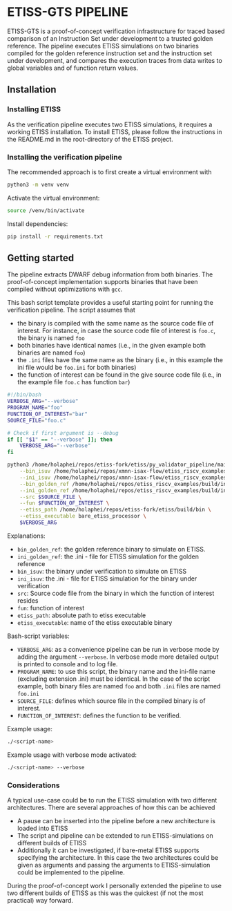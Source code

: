 # ETISS-GTS PIPELINE

ETISS-GTS is a proof-of-concept verification infrastructure for traced based comparison of an Instruction Set under development to a trusted golden reference. The pipeline executes ETISS simulations on two binaries compiled for the golden reference instruction set and the instruction set under development, and compares the execution traces from data writes to global variables and of function return values. 

## Installation 

### Installing ETISS

As the verification pipeline executes two ETISS simulations, it requires a working ETISS installation. To install ETISS, please follow the instructions in the README.md in the root-directory of the ETISS project.

### Installing the verification pipeline
The recommended approach is to first create a virtual environment with 
```bash
python3 -m venv venv
```
Activate the virtual environment:

```bash
source /venv/bin/activate
```

Install dependencies:
```bash
pip install -r requirements.txt
```

## Getting started

The pipeline extracts DWARF debug information from both binaries. The proof-of-concept implementation supports binaries that have been compiled without optimizations with `gcc`.

This bash script template provides a useful starting point for running the verification pipeline. The script assumes that
- the binary is compiled with the same name as the source code file of interest. For instance, in case the source code file of interest is `foo.c`, the binary is named `foo`
- both binaries have identical names (i.e., in the given example both binaries are named `foo`)
- the `.ini` files have the same name as the binary (i.e., in this example the ini file would be `foo.ini` for both binaries)
- the function of interest can be found in the give source code file (i.e., in the example file `foo.c` has function `bar`)

```bash 
#!/bin/bash
VERBOSE_ARG="--verbose"
PROGRAM_NAME="foo"
FUNCTION_OF_INTEREST="bar"
SOURCE_FILE="foo.c"

# Check if first argument is --debug
if [[ "$1" == "--verbose" ]]; then
    VERBOSE_ARG="--verbose"
fi

python3 /home/holaphei/repos/etiss-fork/etiss/py_validator_pipeline/main.py \
    --bin_isuv /home/holaphei/repos/xmnn-isax-flow/etiss_riscv_examples/build/install/bin/$PROGRAM_NAME \
    --ini_isuv /home/holaphei/repos/xmnn-isax-flow/etiss_riscv_examples/build/install/ini/$PROGRAM_NAME.ini \
    --bin_golden_ref /home/holaphei/repos/etiss_riscv_examples/build/install/golden_ref/bin/$PROGRAM_NAME \
    --ini_golden_ref /home/holaphei/repos/etiss_riscv_examples/build/install/golden_ref/ini/$PROGRAM_NAME.ini \
    --src $SOURCE_FILE \
    --fun $FUNCTION_OF_INTEREST \
    --etiss_path /home/holaphei/repos/etiss-fork/etiss/build/bin \
    --etiss_executable bare_etiss_processor \
    $VERBOSE_ARG
```

Explanations:
- `bin_golden_ref`: the golden reference binary to simulate on ETISS.
- `ini_golden_ref`: the .ini - file for ETISS simulation for the golden reference
- `bin_isuv`: the binary under verification to simulate on ETISS
- `ini_isuv`: the .ini - file for ETISS simulation for the binary under verification
- `src`: Source code file from the binary in which the function of interest resides
- `fun`: function of interest
- `etiss_path`: absolute path to etiss executable
- `etiss_executable`: name of the etiss executable binary

Bash-script variables:
- `VERBOSE_ARG`: as a convenience pipeline can be run in verbose mode by adding the argument `--verbose`. In verbose  mode more detailed output is printed to console and to log file.
- `PROGRAM_NAME`: to use this script, the binary name and the ini-file name (excluding extension .ini) must be identical. In the case of the script example, both binary files are named `foo` and both `.ini` files are named `foo.ini`
- `SOURCE_FILE`: defines which source file in the compiled binary is of interest. 
- `FUNCTION_OF_INTEREST`: defines the function to be verified. 

Example usage: 
```bash
./<script-name>
```

Example usage with verbose mode activated:
```bash 
./<script-name> --verbose
```

### Considerations

A typical use-case could be to run the ETISS simulation with two different architectures. There are several approaches of how this can be achieved
- A pause can be inserted into the pipeline before a new architecture is loaded into ETISS
- The script and pipeline can be extended to run ETISS-simulations on different builds of ETISS
- Additionally it can be investigated, if bare-metal ETISS supports specifying the architecture. In this case the two architectures could be given as arguments and passing the arguments to ETISS-simulation could be implemented to the pipeline.

During the proof-of-concept work I personally extended the pipeline to use two different builds of ETISS as this was the quickest (if not the most practical) way forward. 

